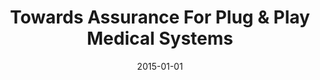 ---
title: "Towards Assurance For Plug & Play Medical Systems"
date: 2015-01-01
venue: "Computer Safety, Reliability, and Security - 34th International Conference, SAFECOMP 2015 Delft, The Netherlands, September 23-25, 2015. Proceedings"
paperurl: https://doi.org/10.1007/978-3-319-24255-2_17
authors: "Andrew L King, Lu Feng, Sam Procter, Sanjian Chen, Oleg Sokolsky, John Hatcliff and Insup Lee"
---
